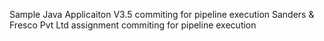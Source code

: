 Sample Java Applicaiton V3.5
commiting for pipeline execution
Sanders & Fresco Pvt Ltd assignment commiting for pipeline execution
